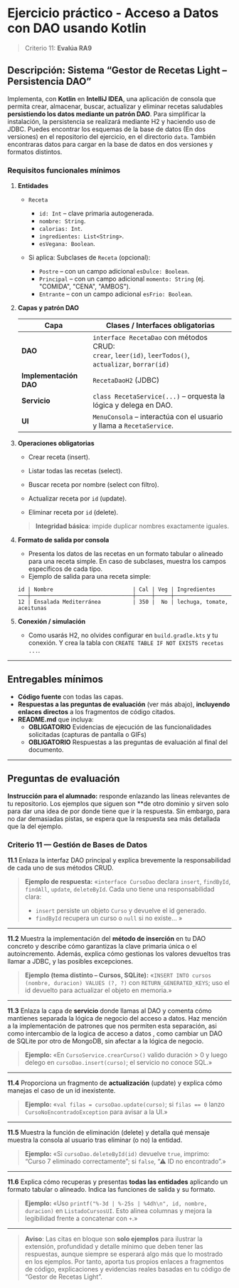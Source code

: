 # Ejercicio práctico - Acceso a Datos con DAO usando Kotlin

> Criterio 11: **Evalúa RA9**

## Descripción: Sistema **“Gestor de Recetas Light – Persistencia DAO”**

Implementa, con **Kotlin** en **IntelliJ IDEA**, una aplicación de consola que permita crear, almacenar, buscar, actualizar y eliminar recetas saludables **persistiendo los datos mediante un patrón DAO**.
Para simplificar la instalación, la persistencia se realizará mediante H2 y haciendo uso de JDBC. Puedes encontrar los esquemas de la base de datos (En dos versiones) en el repositorio del ejercicio, en el directorio `data`. También encontraras datos para cargar en la base de datos en dos versiones y formatos distintos.


### Requisitos funcionales mínimos

1. **Entidades**

    * `Receta`

        * `id: Int` – clave primaria autogenerada.
        * `nombre: String`.
        * `calorias: Int`.
        * `ingredientes: List<String>`.
        * `esVegana: Boolean`.
   
   * Si aplica: Subclases de `Receta` (opcional):
        * `Postre` – con un campo adicional `esDulce: Boolean`.
        * `Principal` – con un campo adicional `momento: String` (ej. "COMIDA", "CENA", "AMBOS").
        * `Entrante` – con un campo adicional `esFrio: Boolean`.     
     
        
2. **Capas y patrón DAO**

   | Capa                   | Clases / Interfaces obligatorias                                                                           |
      | ---------------------- |------------------------------------------------------------------------------------------------------------|
   | **DAO**                | `interface RecetaDao` con métodos CRUD:<br> `crear`, `leer(id)`, `leerTodos()`, `actualizar`, `borrar(id)` |
   | **Implementación DAO** | `RecetaDaoH2` (JDBC)                                                                                       |
   | **Servicio**           | `class RecetaService(...)` – orquesta la lógica y delega en DAO.                                           |
   | **UI**                 | `MenuConsola` – interactúa con el usuario y llama a `RecetaService`.                                       |

3. **Operaciones obligatorias**

    * Crear receta (insert).

    * Listar todas las recetas (select).

    * Buscar receta por nombre (select con filtro).

    * Actualizar receta por `id` (update).

    * Eliminar receta por `id` (delete).

   > **Integridad básica**: impide duplicar nombres exactamente iguales.

4. **Formato de salida por consola**

    * Presenta los datos de las recetas en un formato tabular o alineado para una receta simple. En caso de subclases, muestra los campos específicos de cada tipo.
    * Ejemplo de salida para una receta simple:
   
   ```
   id | Nombre                         | Cal | Veg | Ingredientes
   ───┼────────────────────────────────┼─────┼─────┼────────────────────────────
   12 | Ensalada Mediterránea          | 350 |  No | lechuga, tomate, aceitunas
   ```

5. **Conexión / simulación**

    * Como usarás H2, no olvides configurar en `build.gradle.kts` y tu conexión. Y crea la tabla con `CREATE TABLE IF NOT EXISTS recetas ...`.

---

## Entregables mínimos

* **Código fuente** con todas las capas.
* **Respuestas a las preguntas de evaluación** (ver más abajo), **incluyendo enlaces directos** a los fragmentos de código citados.
* **README.md** que incluya:
   * **OBLIGATORIO** Evidencias de ejecución de las funcionalidades solicitadas (capturas de pantalla o GIFs)
   * **OBLIGATORIO** Respuestas a las preguntas de evaluación al final del documento.

---

## Preguntas de evaluación

**Instrucción para el alumnado:** responde enlazando las líneas relevantes de tu repositorio.
Los ejemplos que siguen son **de otro dominio y sirven solo para dar una idea de por donde tiene que ir la respuesta. Sin embargo, para no dar demasiadas pistas, se espera que la respuesta sea más detallada que la del ejemplo.

### Criterio 11 — Gestión de Bases de Datos

**11.1** Enlaza la interfaz DAO principal y explica brevemente la responsabilidad de cada uno de sus métodos CRUD.

> **Ejemplo de respuesta:**
> «`interface CursoDao` declara `insert`, `findById`, `findAll`, `update`, `deleteById`. Cada uno tiene una responsabilidad clara:
>
> * `insert` persiste un objeto `Curso` y devuelve el id generado.
> * `findById` recupera un curso o `null` si no existe… »

---

**11.2** Muestra la implementación del **método de inserción** en tu DAO concreto y describe cómo garantizas la clave primaria única o el autoincremento. Además, explica cómo gestionas los valores devueltos tras llamar a JDBC, y las posibles excepciones.

> **Ejemplo (tema distinto – Cursos, SQLite):**
> «`INSERT INTO cursos (nombre, duracion) VALUES (?, ?)` con `RETURN_GENERATED_KEYS`; uso el id devuelto para actualizar el objeto en memoria.»

---

**11.3** Enlaza la capa de **servicio** donde llamas al DAO y comenta cómo mantienes separada la lógica de negocio del acceso a datos. Haz mención a la implementación de patrones que nos permiten esta separación, asi como intercambio de la logica de acceso a datos , como cambiar un DAO de SQLite por otro de MongoDB, sin afectar a la lógica de negocio.

> **Ejemplo:**
> «En `CursoService.crearCurso()` valido duración > 0 y luego delego en `cursoDao.insert(curso)`; el servicio no conoce SQL.»

---

**11.4** Proporciona un fragmento de **actualización** (update) y explica cómo manejas el caso de un id inexistente.

> **Ejemplo:**
> «`val filas = cursoDao.update(curso)`; si `filas == 0` lanzo `CursoNoEncontradoException` para avisar a la UI.»

---

**11.5** Muestra la función de eliminación (delete) y detalla qué mensaje muestra la consola al usuario tras eliminar (o no) la entidad.

> **Ejemplo:**
> «Si `cursoDao.deleteById(id)` devuelve `true`, imprimo: “Curso 7 eliminado correctamente”; si `false`, “⚠ ID no encontrado”.»

---

**11.6** Explica cómo recuperas y presentas **todas las entidades** aplicando un formato tabular o alineado. Indica las funciones de salida y su formato.

> **Ejemplo:**
> «Uso `printf("%-3d | %-25s | %4dh\n", id, nombre, duracion)` en `ListadoCursosUI`. Esto alinea columnas y mejora la legibilidad frente a concatenar con `+`.»

---

> **Aviso**: Las citas en bloque son **solo ejemplos** para ilustrar la extensión, profundidad y detalle mínimo que deben tener las respuestas, aunque siempre se esperará algo más que lo mostrado en los ejemplos. Por tanto, aporta tus propios enlaces a fragmentos de código, explicaciones y evidencias reales basadas en tu código de “Gestor de Recetas Light”.

